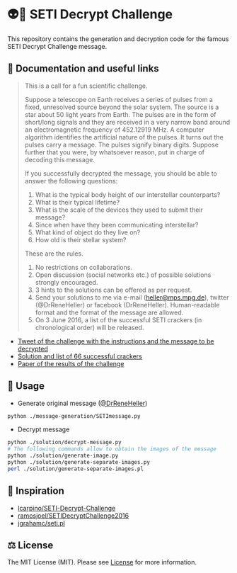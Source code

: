 # 👽📡 SETI Decrypt Challenge

This repository contains the generation and decryption code for the famous SETI Decrypt Challenge message.

## 📑 Documentation and useful links

>This is a call for a fun scientific challenge.
>
>Suppose a telescope on Earth receives a series of pulses from a fixed, unresolved source beyond the solar system. The source is a star about 50 light years from Earth. The pulses are in the form of short/long signals and they are received in a very narrow band around an electromagnetic frequency of 452.12919 MHz. A computer algorithm identifies the artificial nature of the pulses. It turns out the pulses carry a message. The pulses signify binary digits. Suppose further that you were, by whatsoever reason, put in charge of decoding this message.
>
>If you successfully decrypted the message, you should be able to answer the following questions:
>
>1. What is the typical body height of our interstellar counterparts?
>2. What is their typical lifetime?
>3. What is the scale of the devices they used to submit their message?
>4. Since when have they been communicating interstellar?
>5. What kind of object do they live on?
>6. How old is their stellar system?
>
>These are the rules.
>
>1. No restrictions on collaborations.
>2. Open discussion (social networks etc.) of possible solutions strongly encouraged.
>3. 3 hints to the solutions can be offered as per request.
>4. Send your solutions to me via e-mail (heller@mps.mpg.de), twitter (@DrReneHeller) or facebook (DrReneHeller). Human-readable format and the format of the message are allowed.
>5. On 3 June 2016, a list of the successful SETI crackers (in chronological order) will be released.

- [Tweet of the challenge with the instructions and the message to be decrypted](https://twitter.com/drreneheller/status/724935476327624704?lang=es)
- [Solution and list of 66 successful crackers](https://twitter.com/DrReneHeller/status/738711049361358849)
- [Paper of the results of the challenge](https://www.cambridge.org/core/journals/international-journal-of-astrobiology/article/decryption-of-messages-from-extraterrestrial-intelligence-using-the-power-of-social-media-the-seti-decrypt-challenge/C79C7B63CC86948D2225F1558976E284)

## 🔰 Usage

- Generate original message ([@DrReneHeller](https://twitter.com/DrReneHeller/status/872400149187887104))

```bash
python ./message-generation/SETImessage.py
```

- Decrypt message

```bash
python ./solution/decrypt-message.py
# The following commands allow to obtain the images of the message
python ./solution/generate-image.py
python ./solution/generate-separate-images.py
perl ./solution/generate-separate-images.pl
```

## 🤩 Inspiration

- [lcarpino/SETI-Decrypt-Challenge](https://github.com/lcarpino/SETI-Decrypt-Challenge)
- [ramosjoel/SETIDecryptChallenge2016](https://github.com/ramosjoel/SETIDecryptChallenge2016)
- [jgrahamc/seti.pl](https://gist.github.com/jgrahamc/e06647f41ed6d7c726fee8d1d428337f)

## ⚖️ License

The MIT License (MIT). Please see [License](LICENSE) for more information.
